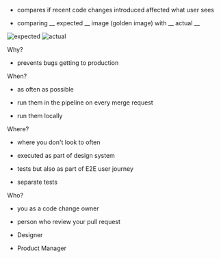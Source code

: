
 - compares if recent code changes introduced affected what user sees  
   
 - comparing __ expected __ image (golden image)  with __ actual __  

![expected](/expected.png) ![actual](/actual.png)
 




  
  
  
Why?

 - prevents bugs getting to production


When?

- as often as possible  

- run them in the pipeline on every merge request  

- run them locally  

Where?  
- where you don't look to often  

- executed as part of design system  

- tests but also as part of E2E user journey  

- separate tests  


Who?  

- you as a code change owner  

- person who review your pull request  

- Designer  

- Product Manager  
